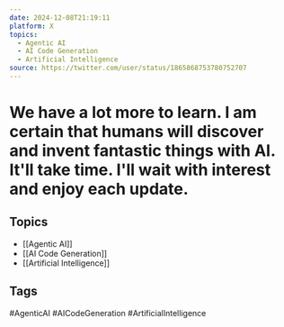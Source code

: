 ```yaml
---
date: 2024-12-08T21:19:11
platform: X
topics:
  - Agentic AI
  - AI Code Generation
  - Artificial Intelligence
source: https://twitter.com/user/status/1865868753780752707
---
```

# We have a lot more to learn. I am certain that humans will discover and invent fantastic things with AI. It'll take time. I'll wait with interest and enjoy each update.

## Topics
- [[Agentic AI]]
- [[AI Code Generation]]
- [[Artificial Intelligence]]

## Tags
#AgenticAI #AICodeGeneration #ArtificialIntelligence